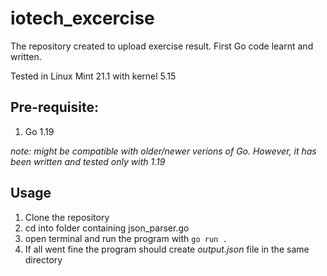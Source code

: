 # iotech_excercise
The repository created to upload exercise result.
First Go code learnt and written.

Tested in Linux Mint 21.1 with kernel 5.15

## Pre-requisite:
  1. Go 1.19
  
  *note: might be compatible with older/newer verions of Go. However, it has been written and tested only with 1.19*

## Usage
  1. Clone the repository
  2. cd into folder containing json_parser.go
  3. open terminal and run the program with 
  `go run .`
  4. If all went fine the program should create *output.json* file in the same directory
